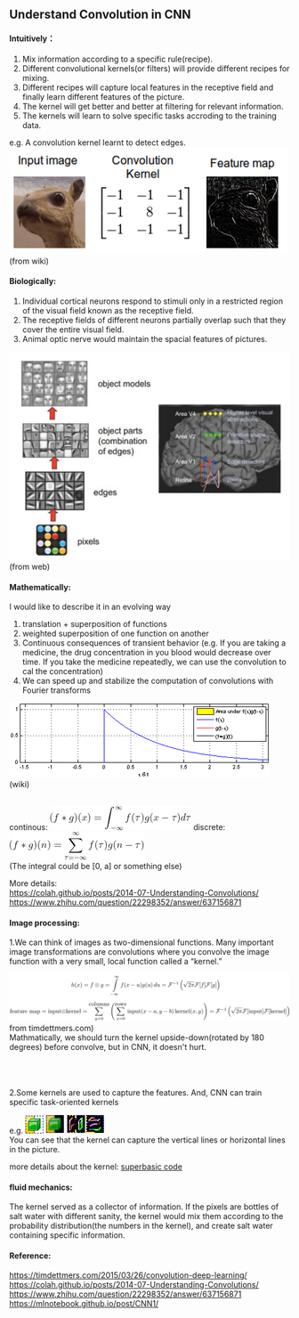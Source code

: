 ## Understand Convolution in CNN


#### Intuitively：
1. Mix information according to a specific rule(recipe).<br/>
2. Different convolutional kernels(or filters) will provide different recipes for mixing.<br/>
3. Different recipes will capture local features in the receptive field and finally learn different features of the picture.<br/>
4. The kernel will get better and better at filtering for relevant information.<br/>
5. The kernels will learn to solve specific tasks accroding to the training data.<br/>


e.g. A convolution kernel learnt to detect edges.</br>
![](./res/convolution.png)(from wiki)


#### Biologically:

1. Individual cortical neurons respond to stimuli only in a restricted region of the visual field known as the receptive field.
2. The receptive fields of different neurons partially overlap such that they cover the entire visual field.
3. Animal optic nerve would maintain the spacial features of pictures.

![](./res/bioCNN.png)(from web)

#### Mathematically:

I would like to describe it in an evolving way

1. translation + superposition of functions
2. weighted superposition of one function on another
3. Continuous consequences of transient behavior (e.g. If you are taking a medicine, the drug concentration in you blood would decrease over time. If you take the medicine repeatedly, we can use the convolution to cal the concentration)
4. We can speed up and stabilize the computation of convolutions with Fourier transforms

![](./res/Convolution_of_spiky_function_with_box2.gif)(wiki)<br/><br/>

continous: ![](./res/conmath1.gif)
discrete: ![](./res/conmath2.gif)<br/>
(The integral could be [0, a] or something else)

More details: <br/>
https://colah.github.io/posts/2014-07-Understanding-Convolutions/ <br/>
https://www.zhihu.com/question/22298352/answer/637156871

#### Image processing:

1.We can think of images as two-dimensional functions. Many important image transformations are convolutions where you convolve the image function with a very small, local function called a “kernel.”

![](./res/convolution-theorem1.png)from timdettmers.com)<br/>
Mathmatically, we should turn the kernel upside-down(rotated by 180 degrees) before convolve, but in  CNN, it doesn't hurt.

<br/><br/><br/>
2.Some kernels are used to capture the features. And, CNN can train specific task-oriented kernels

e.g. 
 ![](./res/icon.png) ![](./res/Fuzzification.png) ![](./res/verticals.png)![](./res/horizontals.png)<br/>
You can see that the kernel can capture the vertical lines or horizontal lines in the picture.


more details about the kernel: [superbasic code](./code/img_kernel/img_kernel.py)

#### fluid mechanics:

The kernel served as a collector of information. If the pixels are bottles of salt water with different sanity, the kernel would mix them according to the probability distribution(the numbers in the kernel), and create salt water containing specific information.

#### Reference:
https://timdettmers.com/2015/03/26/convolution-deep-learning/<br/>
https://colah.github.io/posts/2014-07-Understanding-Convolutions/<br/>
https://www.zhihu.com/question/22298352/answer/637156871<br/>
https://mlnotebook.github.io/post/CNN1/<br/>

